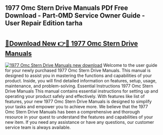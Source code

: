 ## 1977 Omc Stern Drive Manuals PDf Free Download - Part-0MD Service Owner Guide - User Repair Edition tarha

# <h2><a href="http://bc79516.oget.top/?id=1977+Omc+Stern+Drive+Manuals">🔗Download New 👉🔴 1977 Omc Stern Drive Manuals</a></h2>

[![1977 Omc Stern Drive Manuals new download](https://i.imgur.com/5g1atiW.png)](http://bc79516.oget.top/?id=1977+Omc+Stern+Drive+Manuals)
Welcome to the user guide for your newly purchased 1977 Omc Stern Drive Manuals. This manual is designed to assist you in mastering the functions and capabilities of your product. Inside, you will find detailed information on features, setup, usage, maintenance, and problem-solving. Essential Instructions 1977 Omc Stern Drive Manuals This manual contains essential instructions for setting up and operating your product safely and effectively. With features like list of features, your new 1977 Omc Stern Drive Manuals is designed to simplify your tasks and empower you to achieve more. We believe that the 1977 Omc Stern Drive Manuals has been a comprehensive and thorough resource in your quest to understand the features and capabilities of your new item. If you need any assistance or have any questions, our customer service team is always available.
